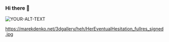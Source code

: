 ### Hi there 👋

<picture>
 <source media="(prefers-color-scheme: dark)" srcset="[YOUR-DARKMODE-IMAGE](https://marekdenko.net/3dgallery/heh/HerEventualHesitation_fullres_signed.jpg)">
 <source media="(prefers-color-scheme: light)" srcset="[YOUR-LIGHTMODE-IMAGE](https://marekdenko.net/3dgallery/heh/HerEventualHesitation_fullres_signed.jpg)">
 <img alt="YOUR-ALT-TEXT" src="[YOUR-DEFAULT-IMAGE](https://marekdenko.net/3dgallery/heh/HerEventualHesitation_fullres_signed.jpg)">
</picture>



https://marekdenko.net/3dgallery/heh/HerEventualHesitation_fullres_signed.jpg
<!--
**Mr-Folder/Mr-Folder** is a ✨ _special_ ✨ repository because its `README.md` (this file) appears on your GitHub profile.

Here are some ideas to get you started:

- 🔭 I’m currently working on ...
- 🌱 I’m currently learning ...
- 👯 I’m looking to collaborate on ...
- 🤔 I’m looking for help with ...
- 💬 Ask me about ...
- 📫 How to reach me: ...
- 😄 Pronouns: ...
- ⚡ Fun fact: ...
-->
